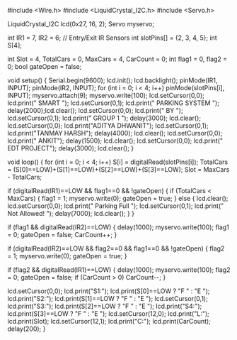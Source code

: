 #include <Wire.h>
#include <LiquidCrystal_I2C.h>
#include <Servo.h>

LiquidCrystal_I2C lcd(0x27, 16, 2);
Servo myservo;

int IR1 = 7, IR2 = 6;  // Entry/Exit IR Sensors
int slotPins[] = {2, 3, 4, 5};
int S[4];

int Slot = 4, TotalCars = 0, MaxCars = 4, CarCount = 0;
int flag1 = 0, flag2 = 0;
bool gateOpen = false;

void setup() {
  Serial.begin(9600);
  lcd.init(); lcd.backlight();
  pinMode(IR1, INPUT); pinMode(IR2, INPUT);
  for (int i = 0; i < 4; i++) pinMode(slotPins[i], INPUT);
  myservo.attach(9); myservo.write(100);
  lcd.setCursor(0,0); lcd.print("     SMART    ");
  lcd.setCursor(0,1); lcd.print(" PARKING SYSTEM ");
  delay(2000);lcd.clear();
  lcd.setCursor(0,0); lcd.print("      BY    ");
  lcd.setCursor(0,1); lcd.print("    GROUP 1 ");
  delay(3000); lcd.clear();
  lcd.setCursor(0,0); lcd.print("ADITYA   DHWANIT");
  lcd.setCursor(0,1); lcd.print("TANMAY    HARSH");
  delay(4000); lcd.clear();
  lcd.setCursor(0,0); lcd.print("     ANKIT");
  delay(1500); lcd.clear();
  lcd.setCursor(0,0); lcd.print("   EDT PROJECT");
  delay(3000); lcd.clear();
}

void loop() {
  for (int i = 0; i < 4; i++) S[i] = digitalRead(slotPins[i]);
  TotalCars = (S[0]==LOW)+(S[1]==LOW)+(S[2]==LOW)+(S[3]==LOW);
  Slot = MaxCars - TotalCars;

  if (digitalRead(IR1)==LOW && flag1==0 && !gateOpen) {
    if (TotalCars < MaxCars) {
      flag1 = 1; myservo.write(0); gateOpen = true;
    } else {
      lcd.clear();
      lcd.setCursor(0,0); lcd.print("  Parking Full  ");
      lcd.setCursor(0,1); lcd.print("  Not Allowed!  ");
      delay(7000); lcd.clear();
    }
  }

  if (flag1 && digitalRead(IR2)==LOW) {
    delay(1000); myservo.write(100);
    flag1 = 0; gateOpen = false; CarCount++;
  }

  if (digitalRead(IR2)==LOW && flag2==0 && flag1==0 && !gateOpen) {
    flag2 = 1; myservo.write(0); gateOpen = true;
  }

  if (flag2 && digitalRead(IR1)==LOW) {
    delay(1000); myservo.write(100);
    flag2 = 0; gateOpen = false;
    if (CarCount > 0) CarCount--;
  }

  lcd.setCursor(0,0);
  lcd.print("S1:"); lcd.print(S[0]==LOW ? "F " : "E ");
  lcd.print("S2:"); lcd.print(S[1]==LOW ? "F " : "E ");
  lcd.setCursor(0,1);
  lcd.print("S3:"); lcd.print(S[2]==LOW ? "F " : "E ");
  lcd.print("S4:"); lcd.print(S[3]==LOW ? "F " : "E ");
  lcd.setCursor(12,0); lcd.print("L:"); lcd.print(Slot);
  lcd.setCursor(12,1); lcd.print("C:"); lcd.print(CarCount);
  delay(200);
}
